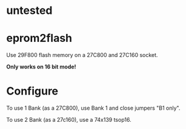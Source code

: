 # untested

# eprom2flash
Use 29F800 flash memory on a 27C800 and 27C160 socket.

**Only works on 16 bit mode!**


# Configure
To use 1 Bank (as a 27C800), use Bank 1 and close jumpers "B1 only".

To use 2 Bank (as a 27c160), use a 74x139 tsop16.
